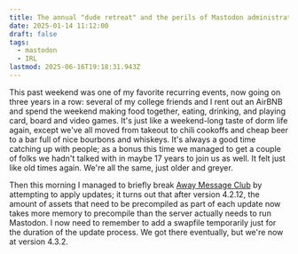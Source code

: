 ```yaml
---
title: The annual "dude retreat" and the perils of Mastodon administration
date: 2025-01-14 11:12:00
draft: false
tags:
  - mastodon
  - IRL
lastmod: 2025-06-16T19:18:31.943Z
---
```

This past weekend was one of my favorite recurring events, now going on three years in a row: several of my college friends and I rent out an AirBNB and spend the weekend making food together, eating, drinking, and playing card, board and video games. It's just like a weekend-long taste of dorm life again, except we've all moved from takeout to chili cookoffs and cheap beer to a bar full of nice bourbons and whiskeys. It's always a good time catching up with people; as a bonus this time we managed to get a couple of folks we hadn't talked with in maybe 17 years to join us as well. It felt just like old times again. We're all the same, just older and greyer.

Then this morning I managed to briefly break [Away Message Club][1] by attempting to apply updates; it turns out that after version 4.2.12, the amount of assets that need to be precompiled as part of each update now takes more memory to precompile than the server actually needs to run Mastodon. I now need to remember to add a swapfile temporarily just for the duration of the update process. We got there eventually, but we're now at version 4.3.2.

[1]: https://awaymessage.club
